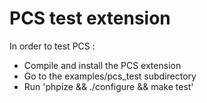 
# PCS test extension

In order to test PCS :

- Compile and install the PCS extension
- Go to the examples/pcs_test subdirectory
- Run 'phpize && ./configure && make test'
